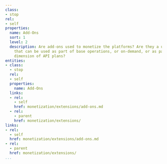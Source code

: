 ```yaml
---
class:
- stop
rel:
- self
properties:
  name: Add-Ons
  sort: 1
  level: 2
  description: Are add-ons used to monetize the platforms? Are they a unit of value
    that can be used as part of base operations, or on-demand, or as part of any other
    dimension of API plans?
entities:
- class:
  - stop
  rel:
  - self
  properties:
    name: Add-Ons
  links:
  - rel:
    - self
    href: monetization/extensions/add-ons.md
  - rel:
    - parent
    href: monetization/extensions/
links:
- rel:
  - self
  href: monetization/extensions/add-ons.md
- rel:
  - parent
  href: monetization/extensions/
...
```

